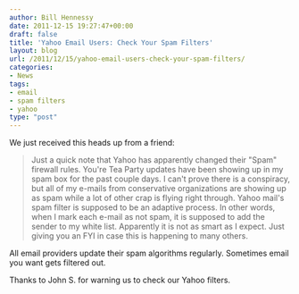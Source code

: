 ```yaml
---
author: Bill Hennessy
date: 2011-12-15 19:27:47+00:00
draft: false
title: 'Yahoo Email Users: Check Your Spam Filters'
layout: blog
url: /2011/12/15/yahoo-email-users-check-your-spam-filters/
categories:
- News
tags:
- email
- spam filters
- yahoo
type: "post"
---
```


We just received this heads up from a friend:



> Just a quick note that Yahoo has apparently changed their "Spam" firewall rules. You're Tea Party updates have been showing up in my spam box for the past couple days. I can't prove there is a conspiracy, but all of my e-mails from conservative organizations are showing up as spam while a lot of other crap is flying right through. Yahoo mail's spam filter is supposed to be an adaptive process. In other words, when I mark each e-mail as not spam, it is supposed to add the sender to my white list. Apparently it is not as smart as I expect. Just giving you an FYI in case this is happening to many others.





All email providers update their spam algorithms regularly. Sometimes email you want gets filtered out.

Thanks to John S. for warning us to check our Yahoo filters.
